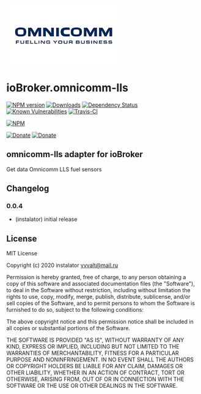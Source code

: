 ![Logo](admin/logo_admin.png)
# ioBroker.omnicomm-lls

[![NPM version](http://img.shields.io/npm/v/iobroker.omnicomm-lls.svg)](https://www.npmjs.com/package/iobroker.omnicomm-lls)
[![Downloads](https://img.shields.io/npm/dm/iobroker.omnicomm-lls.svg)](https://www.npmjs.com/package/iobroker.omnicomm-lls)
[![Dependency Status](https://img.shields.io/david/instalator/iobroker.omnicomm-lls.svg)](https://david-dm.org/instalator/iobroker.omnicomm-lls)
[![Known Vulnerabilities](https://snyk.io/test/github/instalator/ioBroker.omnicomm-lls/badge.svg)](https://snyk.io/test/github/instalator/ioBroker.omnicomm-lls)
[![Travis-CI](http://img.shields.io/travis/instalator/ioBroker.omnicomm-lls/master.svg)](https://travis-ci.org/instalator/ioBroker.omnicomm-lls)

[![NPM](https://nodei.co/npm/iobroker.omnicomm-lls.png?downloads=true)](https://nodei.co/npm/iobroker.omnicomm-lls/)

[![Donate](https://img.shields.io/badge/donate-YooMoney-green)](https://sobe.ru/na/instalator)
[![Donate](https://img.shields.io/badge/Donate-PayPal-green.svg)](https://www.paypal.com/cgi-bin/webscr?cmd=_s-xclick&hosted_button_id=PFUALWTR2CTPY)

## omnicomm-lls adapter for ioBroker

Get data Omnicomm LLS fuel sensors

## Changelog

### 0.0.4
* (instalator) initial release

## License
MIT License

Copyright (c) 2020 instalator <vvvalt@mail.ru>

Permission is hereby granted, free of charge, to any person obtaining a copy
of this software and associated documentation files (the "Software"), to deal
in the Software without restriction, including without limitation the rights
to use, copy, modify, merge, publish, distribute, sublicense, and/or sell
copies of the Software, and to permit persons to whom the Software is
furnished to do so, subject to the following conditions:

The above copyright notice and this permission notice shall be included in all
copies or substantial portions of the Software.

THE SOFTWARE IS PROVIDED "AS IS", WITHOUT WARRANTY OF ANY KIND, EXPRESS OR
IMPLIED, INCLUDING BUT NOT LIMITED TO THE WARRANTIES OF MERCHANTABILITY,
FITNESS FOR A PARTICULAR PURPOSE AND NONINFRINGEMENT. IN NO EVENT SHALL THE
AUTHORS OR COPYRIGHT HOLDERS BE LIABLE FOR ANY CLAIM, DAMAGES OR OTHER
LIABILITY, WHETHER IN AN ACTION OF CONTRACT, TORT OR OTHERWISE, ARISING FROM,
OUT OF OR IN CONNECTION WITH THE SOFTWARE OR THE USE OR OTHER DEALINGS IN THE
SOFTWARE.
